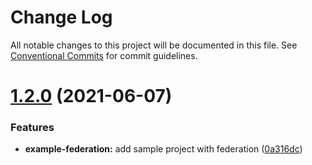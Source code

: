 # Change Log

All notable changes to this project will be documented in this file.
See [Conventional Commits](https://conventionalcommits.org) for commit guidelines.

# [1.2.0](https://gitlab.com/graphexio/graphex/compare/v1.1.0...v1.2.0) (2021-06-07)


### Features

* **example-federation:** add sample project with federation ([0a316dc](https://gitlab.com/graphexio/graphex/commit/0a316dc))
